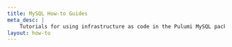 ```yaml
---
title: MySQL How-to Guides
meta_desc: |
    Tutorials for using infrastructure as code in the Pulumi MySQL package
layout: how-to
---
```


